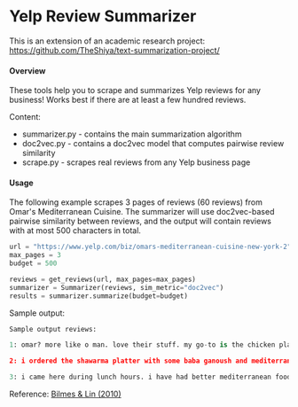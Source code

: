 # Yelp Review Summarizer

This is an extension of an academic research project: https://github.com/TheShiya/text-summarization-project/


#### Overview

These tools help you to scrape and summarizes Yelp reviews for any business! Works best if there are at least a few hundred reviews.

Content:
* summarizer.py - contains the main summarization algorithm
* doc2vec.py - contains a doc2vec model that computes pairwise review similarity
* scrape.py - scrapes real reviews from any Yelp business page

#### Usage

The following example scrapes 3 pages of reviews (60 reviews) from Omar's Mediterranean Cuisine. The summarizer will use doc2vec-based pairwise similarity between reviews, and the output will contain reviews with at most 500 characters in total.

```Python
url = "https://www.yelp.com/biz/omars-mediterranean-cuisine-new-york-2"
max_pages = 3
budget = 500

reviews = get_reviews(url, max_pages=max_pages)
summarizer = Summarizer(reviews, sim_metric="doc2vec")
results = summarizer.summarize(budget=budget)
```
Sample output:
```Python
Sample output reviews:

1: omar? more like o man. love their stuff. my go-to is the chicken platter with falafel and eggplant salad. the eggplant salad is literally so so delicious, especially if you dip the pita bread in it. they make the falafels fresh (as in when you order, they scoop some of the falafel mix into the deep fryer). the portion is huge so you can split it up into two meals if you want, and they also give you a free baklava with every takeout order! i love baklava's and this tiny dessert after a delish meal is the perfect finishing touch.

2: i ordered the shawarma platter with some baba ganoush and mediterranean rice. it came with a side of baklava and lots of nice sauces (garlic, hot sauce). the food was yummy and the service was great. i def plan on reordering!

3: i came here during lunch hours. i have had better mediterranean food elsewhere. for instance in long island city, and in queens. the food in here is acceptable, but imo not worth for the price. perhaps because it is located in manhattan. i liked the dessert. it was fresh, tasty, and crunchy
```

Reference: [Bilmes & Lin (2010)](https://www.aclweb.org/anthology/N10-1134.pdf)
